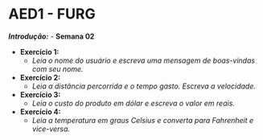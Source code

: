 # AED1 - FURG 

***Introdução:*** - **Semana 02**
- **Exercício 1:**
  - *Leia o nome do usuário e escreva uma mensagem de boas-vindas com seu nome.*
- **Exercício 2:**
  - *Leia a distância percorrida e o tempo gasto. Escreva a velocidade.*
- **Exercício 3:**
  - *Leia o custo do produto em dólar e escreva o valor em reais.*
- **Exercício 4:**
  - *Leia a temperatura em graus Celsius e converta para Fahrenheit e vice-versa.*
